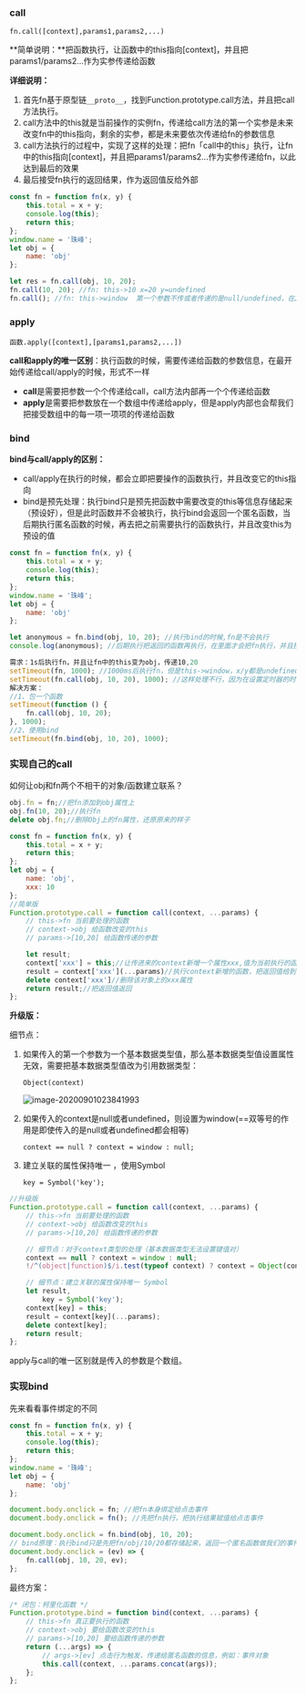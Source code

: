 ### call

`fn.call([context],params1,params2,...)`

**简单说明：**把函数执行，让函数中的this指向[context]，并且把params1/params2...作为实参传递给函数

**详细说明：**

1. 首先fn基于原型链`__proto__`，找到Function.prototype.call方法，并且把call方法执行。
2. call方法中的this就是当前操作的实例fn，传递给call方法的第一个实参是未来改变fn中的this指向，剩余的实参，都是未来要依次传递给fn的参数信息
3.  call方法执行的过程中，实现了这样的处理：把fn「call中的this」执行，让fn中的this指向[context]，并且把params1/params2...作为实参传递给fn，以此达到最后的效果
4. 最后接受fn执行的返回结果，作为返回值反给外部

```js
const fn = function fn(x, y) {
    this.total = x + y;
    console.log(this);
    return this;
};
window.name = '珠峰';
let obj = {
    name: 'obj'
};

let res = fn.call(obj, 10, 20);
fn.call(10, 20); //fn: this->10 x=20 y=undefined
fn.call(); //fn: this->window  第一个参数不传或者传递的是null/undefined，在JS非严格模式下，最后fn中的this都是window（严格模式下，不传this是undefined，传递null/undefined，this也会改为对应的值）
```

### apply

`函数.apply([context],[params1,params2,...])`

**call和apply的唯一区别**：执行函数的时候，需要传递给函数的参数信息，在最开始传递给call/apply的时候，形式不一样

- **call**是需要把参数一个个传递给call，call方法内部再一个个传递给函数
- **apply**是需要把参数放在一个数组中传递给apply，但是apply内部也会帮我们把接受数组中的每一项一项项的传递给函数

### bind

**bind与call/apply的区别：**

- call/apply在执行的时候，都会立即把要操作的函数执行，并且改变它的this指向
- bind是预先处理：执行bind只是预先把函数中需要改变的this等信息存储起来（预设好），但是此时函数并不会被执行，执行bind会返回一个匿名函数，当后期执行匿名函数的时候，再去把之前需要执行的函数执行，并且改变this为预设的值

```js
const fn = function fn(x, y) {
    this.total = x + y;
    console.log(this);
    return this;
};
window.name = '珠峰';
let obj = {
    name: 'obj'
};

let anonymous = fn.bind(obj, 10, 20); //执行bind的时候,fn是不会执行
console.log(anonymous); //后期执行把返回的函数再执行，在里面才会把fn执行，并且按照预设的信息改变this等 
```

```js
需求：1s后执行fn，并且让fn中的this变为obj，传递10,20
setTimeout(fn, 1000); //1000ms后执行fn，但是this->window，x/y都是undefined
setTimeout(fn.call(obj, 10, 20), 1000); //这样处理不行，因为在设置定时器的时候，基于call方法，就把fn已经执行了，虽然this和参数都是我们想要的，但是并不是在1000ms后执行的 =>把fn执行的返回结果绑定给定四期，1000ms后执行的是返回结果
解决方案：
//1、包一个函数
setTimeout(function () {
    fn.call(obj, 10, 20);
}, 1000);
//2、使用bind
setTimeout(fn.bind(obj, 10, 20), 1000);
```

### 实现自己的call

如何让obj和fn两个不相干的对象/函数建立联系？

```js
obj.fn = fn;//把fn添加到obj属性上
obj.fn(10, 20);//执行fn
delete obj.fn;//删除Obj上的fn属性，还原原来的样子
```



```js
const fn = function fn(x, y) {
    this.total = x + y;
    return this;
};
let obj = {
    name: 'obj',
    xxx: 10
};
//简单版
Function.prototype.call = function call(context, ...params) {
    // this->fn 当前要处理的函数
    // context->obj 给函数改变的this
    // params->[10,20] 给函数传递的参数

    let result;
    context['xxx'] = this;//让传进来的context新增一个属性xxx,值为当前执行的函数/对象
    result = context['xxx'](...params)//执行context新增的函数，把返回值给到result
    delete context['xxx']//删除该对象上的xxx属性
    return result;//把返回值返回
};
```

**升级版：**

细节点：

1. 如果传入的第一个参数为一个基本数据类型值，那么基本数据类型值设置属性无效，需要把基本数据类型值改为引用数据类型：

   `Object(context)`

   ![image-20200901023841993](https://i.loli.net/2020/09/01/xdko47gyQl6TmEp.png)

2. 如果传入的context是null或者undefined，则设置为window(==双等号的作用是即使传入的是null或者undefined都会相等)

   `context == null ? context = window : null;`

3. 建立关联的属性保持唯一 ，使用Symbol

   `key = Symbol('key');`

```js
//升级版
Function.prototype.call = function call(context, ...params) {
    // this->fn 当前要处理的函数
    // context->obj 给函数改变的this
    // params->[10,20] 给函数传递的参数

    // 细节点：对于context类型的处理（基本数据类型无法设置键值对）
    context == null ? context = window : null;
    !/^(object|function)$/i.test(typeof context) ? context = Object(context) : null;

    // 细节点：建立关联的属性保持唯一 Symbol
    let result,
        key = Symbol('key');
    context[key] = this;
    result = context[key](...params);
    delete context[key];
    return result;
};
```

apply与call的唯一区别就是传入的参数是个数组。

### 实现bind

先来看看事件绑定的不同

```js
const fn = function fn(x, y) {
    this.total = x + y;
    console.log(this);
    return this;
};
window.name = '珠峰';
let obj = {
    name: 'obj'
};

document.body.onclick = fn; //把fn本身绑定给点击事件
document.body.onclick = fn(); //先把fn执行，把执行结果赋值给点击事件
```

```js
document.body.onclick = fn.bind(obj, 10, 20);
// bind原理：执行bind只是先把fn/obj/10/20都存储起来，返回一个匿名函数做我们的事件绑定，当点击的时候，再把匿名函数执行，执行中，把事先存储的那些信息拿过来处理
document.body.onclick = (ev) => {
    fn.call(obj, 10, 20, ev);
};
```

最终方案：

```js
/* 闭包：柯里化函数 */
Function.prototype.bind = function bind(context, ...params) {
    // this->fn 真正要执行的函数
    // context->obj 要给函数改变的this
    // params->[10,20] 要给函数传递的参数
    return (...args) => {
        // args->[ev] 点击行为触发，传递给匿名函数的信息，例如：事件对象    
        this.call(context, ...params.concat(args));
    };
};
```


